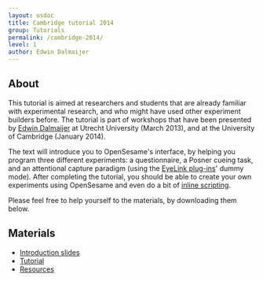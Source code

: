 ```yaml
---
layout: osdoc
title: Cambridge tutorial 2014
group: Tutorials
permalink: /cambridge-2014/
level: 1
author: Edwin Dalmaijer
---
```


About
-----

This tutorial is aimed at researchers and students that are already familiar with experimental research, and who might have used other experiment builders before. The tutorial is part of workshops that have been presented by [Edwin Dalmaijer](http://pygaze.org/esdalmaijer.html) at Utrecht University (March 2013), and at the University of Cambridge (January 2014).

The text will introduce you to OpenSesame's interface, by helping you program three different experiments: a questionnaire, a Posner cueing task, and an attentional capture paradigm (using the [EyeLink plug-ins](http://osdoc.cogsci.nl/devices/eyelink/)' dummy mode). After completing the tutorial, you should be able to create your own experiments using OpenSesame and even do a bit of [inline scripting](http://osdoc.cogsci.nl/python/about/).

Please feel free to help yourself to the materials, by downloading them below.

Materials
---------

- [Introduction slides](http://cogsci.nl/esdalmaijer/workshop/OpenSesame_workshop_Cambridge_Jan2014.pdf)
- [Tutorial](http://cogsci.nl/esdalmaijer/workshop/OpenSesame_tutorial.pdf)
- [Resources](http://cogsci.nl/esdalmaijer/workshop/tutorial_resources.zip)
